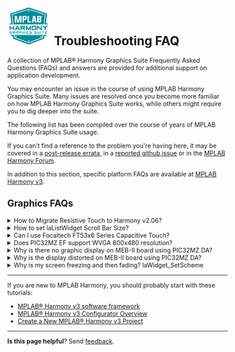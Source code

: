# ![Microchip Technology](images/mhgs.png) Troubleshooting FAQ

A collection of MPLAB® Harmony Graphics Suite Frequently Asked Questions (FAQs) and answers are provided for additional support on application development.

You may encounter an issue in the course of using MPLAB Harmony Graphics Suite. Many issues are resolved once you become more familiar on how MPLAB Harmony Graphics Suite works, while others might require you to dig deeper into the suite.

The following list has been compiled over the course of years of MPLAB Harmony Graphics Suite usage. 

If you can't find a reference to the problem you're having here, it may be covered in a [post-release errata](Issues-and-Errata), in a [reported github issue](https://github.com/Microchip-MPLAB-Harmony/gfx/issues) or in the [MPLAB Harmony Forum](https://www.microchip.com/forums/f291.aspx).

In addition to this section, specific platform FAQs are available at [MPLAB Harmony v3](https://microchipdeveloper.com/harmony3:start).

## Graphics FAQs
<details><summary>How to Migrate Resistive Touch to Harmony v2.06? </summary>
<p>

The following link provides helpful customer dialog concerning Resistive Touch.

https://www.microchip.com/forums/m1069348.aspx

If this is not helpful, [Send Feedback](https://github.com/automaate/GFX_sandbox/issues).

</p>
</details>

<details><summary>How to set laListWidget Scroll Bar Size? </summary>
<p>

https://www.microchip.com/forums/m1097504.aspx

If this is not helpful, [Send Feedback](https://github.com/automaate/GFX_sandbox/issues).

</p>
</details>

<details><summary>Can I use Focaltech FT53x6 Series Capacitive Touch? </summary>
<p>

https://www.microchip.com/forums/m1035459.aspx

If this is not helpful, [Send Feedback](https://github.com/automaate/GFX_sandbox/issues).

</p>
</details>

<details><summary>Does PIC32MZ EF support WVGA 800x480 resolution? </summary>
<p>

https://www.microchip.com/forums/m1098138.aspx

</p>
</details>

<details><summary>Why is there no graphic display on MEB-II board using PIC32MZ DA?</summary>
<p>
It is possible the display black light is not enabled (whether the driver setting or the actual pin is not hooked up).  If that is the case, the frame buffer data may be getting to the display and just not easily visible because the backlight is off.

See: [QuickStart on Multimedia Expansion Board II with PIC32MZ DA](QuickStart-on-Multimedia-Expansion-Board-II-with-PIC32MZ-DA-WQVGA) for hardware configuration and pin settings.

</p>
</details>

<details><summary>Why is the display distorted on MEB-II board using PIC32MZ DA?</summary>
<p>
Verify that SYSCLK, REFCLK5, and MPLL are set appropriately for your design. For an example of default settings, see: [QuickStart on Multimedia Expansion Board II with PIC32MZ DA](QuickStart-on-Multimedia-Expansion-Board-II-with-PIC32MZ-DA-WQVGA).

If these settings are not working your your device, [Send Feedback](https://github.com/automaate/GFX_sandbox/issues).
</p>
</details>

<details><summary>Why is my screen freezing and then fading? laWidget_SetScheme</summary>
<p>

If your screen display freezes or seems to fade away it may be a result of a memory leak during screen transitions.

If trying to initiate screen change and scheme change from application code.  Every time the application requests some changes to the screen be it a screen change or scheme change, the requests get put in a draw queue for the library to process.  The draw queue uses dynamically allocated memory from the heap to perform.

Since the actual drawing of the pixels on screen takes the library some time, if the change events are fired at a high enough frequency, the draw queue backlog grows and eventually all the heap memory can be used up or become too fragmented.  This is probably what is causing the crash.

The reason laWidget_SetScheme causes this and laContext_SetActiveScreen does not is because laWidget_SetScheme asks the library to apply draw change to the widget and all of its child widget, which can be a large queue while SetActiveScheme is a single item.

There are two ways to solve this:

1) Use the best practice of using laContext_IsDrawing in DISPLAY_Tasks to safe guard every SetActiveScreen and SetScheme calls.  This way the application is not overwhelming the graphics library.

2) Increase the heap size to mitigate against crash from over usage and memory fragmentation.

If this is not helpful, [Send Feedback](https://github.com/automaate/GFX_sandbox/issues).

</p>
</details>

***

If you are new to MPLAB Harmony, you should probably start with these tutorials:

* [MPLAB® Harmony v3 software framework](https://microchipdeveloper.com/harmony3:start) 
* [MPLAB® Harmony v3 Configurator Overview](https://microchipdeveloper.com/harmony3:mhc-overview)
* [Create a New MPLAB® Harmony v3 Project](https://microchipdeveloper.com/harmony3:new-proj)

***

**Is this page helpful**? Send [feedback](https://github.com/automaate/GFX_sandbox/issues).
